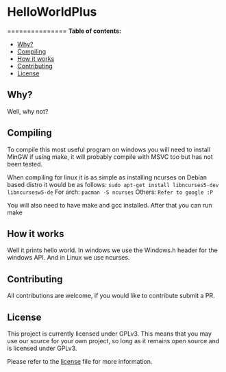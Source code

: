 
# HelloWorldPlus
===============
**Table of contents:**
  * [Why?](#why?)
  * [Compiling](#compiling)
  * [How it works](#how-it-works)
  * [Contributing](#contributing)
  * [License](#license)

Why?
-------
Well, why not?

 
Compiling
-------
To compile this most useful program on windows you will need to install MinGW if using make, it will probably compile with MSVC too but has not been tested.

When compiling for linux it is as simple as installing ncurses on Debian based distro it would be as follows:
`sudo apt-get install libncurses5-dev libncursesw5-de`
For arch:
`pacman -S ncurses`
Others:
`Refer to google :P`

You will also need to have make and gcc installed. After that you can run make

How it works
-------
Well it prints hello world. In windows we use the Windows.h header for the windows API. And in Linux we use ncurses.

Contributing
-------
All contributions are welcome, if you would like to contribute submit a PR.

License
-------

This project is currently licensed under GPLv3. This means that you may use our source for your own project, so long as it
remains open source and is licensed under GPLv3.

Please refer to the [license](/LICENSE) file for more information.
